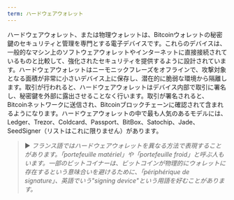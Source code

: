 ```yaml
---
term: ハードウェアウォレット
---
```


ハードウェアウォレット、または物理ウォレットは、Bitcoinウォレットの秘密鍵のセキュリティと管理を専門とする電子デバイスです。これらのデバイスは、一般的なマシン上のソフトウェアウォレットやインターネットに直接接続されているものと比較して、強化されたセキュリティを提供するように設計されています。ハードウェアウォレットはニーモニックフレーズをオフラインで、攻撃対象となる面積が非常に小さいデバイス上に保存し、潜在的に脆弱な環境から隔離します。取引が行われると、ハードウェアウォレットはデバイス内部で取引に署名し、秘密鍵を外部に露出させることなく行います。取引が署名されると、Bitcoinネットワークに送信され、Bitcoinブロックチェーンに確認されて含まれるようになります。ハードウェアウォレットの中で最も人気のあるモデルには、Ledger、Trezor、Coldcard、Passport、BitBox、Satochip、Jade、SeedSigner（リストはこれに限りません）があります。

> ► *フランス語ではハードウェアウォレットを異なる方法で表現することがあります。「portefeuille matériel」や「portefeuille froid」と呼ぶ人もいます。一部のビットコイナーは、ビットコインが物理的にウォレットに存在するという意味合いを避けるために、「périphérique de signature」、英語でいう"signing device"という用語を好むことがあります。*